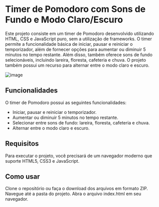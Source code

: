 # Timer de Pomodoro com Sons de Fundo e Modo Claro/Escuro
Este projeto consiste em um timer de Pomodoro desenvolvido utilizando HTML, CSS e JavaScript puro, sem a utilização de frameworks. O timer permite a funcionalidade básica de iniciar, pausar e reiniciar o temporizador, além de fornecer opções para aumentar ou diminuir 5 minutos no tempo restante. Além disso, também oferece sons de fundo selecionáveis, incluindo lareira, floresta, cafeteria e chuva. O projeto também possui um recurso para alternar entre o modo claro e escuro.

![image](https://github.com/BernardoMeine/explorer5focustimer/assets/93941531/c7b09a26-913e-435a-a276-b268bc835a21)


## Funcionalidades
O timer de Pomodoro possui as seguintes funcionalidades:

- Iniciar, pausar e reiniciar o temporizador.
- Aumentar ou diminuir 5 minutos no tempo restante.
- Selecionar entre sons de fundo: lareira, floresta, cafeteria e chuva.
- Alternar entre o modo claro e escuro.

## Requisitos
Para executar o projeto, você precisará de um navegador moderno que suporte HTML5, CSS3 e JavaScript.

## Como usar
Clone o repositório ou faça o download dos arquivos em formato ZIP.
Navegue até a pasta do projeto.
Abra o arquivo index.html em seu navegador.
